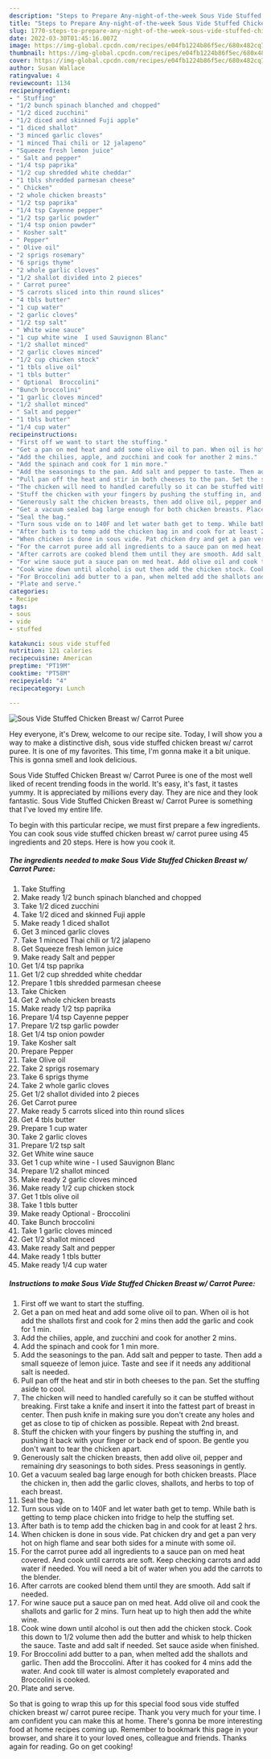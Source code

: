 ```yaml
---
description: "Steps to Prepare Any-night-of-the-week Sous Vide Stuffed Chicken Breast w/ Carrot Puree"
title: "Steps to Prepare Any-night-of-the-week Sous Vide Stuffed Chicken Breast w/ Carrot Puree"
slug: 1770-steps-to-prepare-any-night-of-the-week-sous-vide-stuffed-chicken-breast-w-carrot-puree
date: 2022-03-30T01:45:16.007Z
image: https://img-global.cpcdn.com/recipes/e04fb1224b86f5ec/680x482cq70/sous-vide-stuffed-chicken-breast-w-carrot-puree-recipe-main-photo.jpg
thumbnail: https://img-global.cpcdn.com/recipes/e04fb1224b86f5ec/680x482cq70/sous-vide-stuffed-chicken-breast-w-carrot-puree-recipe-main-photo.jpg
cover: https://img-global.cpcdn.com/recipes/e04fb1224b86f5ec/680x482cq70/sous-vide-stuffed-chicken-breast-w-carrot-puree-recipe-main-photo.jpg
author: Susan Wallace
ratingvalue: 4
reviewcount: 1134
recipeingredient:
- " Stuffing"
- "1/2 bunch spinach blanched and chopped"
- "1/2 diced zucchini"
- "1/2 diced and skinned Fuji apple"
- "1 diced shallot"
- "3 minced garlic cloves"
- "1 minced Thai chili or 12 jalapeno"
- "Squeeze fresh lemon juice"
- " Salt and pepper"
- "1/4 tsp paprika"
- "1/2 cup shredded white cheddar"
- "1 tbls shredded parmesan cheese"
- " Chicken"
- "2 whole chicken breasts"
- "1/2 tsp paprika"
- "1/4 tsp Cayenne pepper"
- "1/2 tsp garlic powder"
- "1/4 tsp onion powder"
- " Kosher salt"
- " Pepper"
- " Olive oil"
- "2 sprigs rosemary"
- "6 sprigs thyme"
- "2 whole garlic cloves"
- "1/2 shallot divided into 2 pieces"
- " Carrot puree"
- "5 carrots sliced into thin round slices"
- "4 tbls butter"
- "1 cup water"
- "2 garlic cloves"
- "1/2 tsp salt"
- " White wine sauce"
- "1 cup white wine  I used Sauvignon Blanc"
- "1/2 shallot minced"
- "2 garlic cloves minced"
- "1/2 cup chicken stock"
- "1 tbls olive oil"
- "1 tbls butter"
- " Optional  Broccolini"
- "Bunch broccolini"
- "1 garlic cloves minced"
- "1/2 shallot minced"
- " Salt and pepper"
- "1 tbls butter"
- "1/4 cup water"
recipeinstructions:
- "First off we want to start the stuffing."
- "Get a pan on med heat and add some olive oil to pan. When oil is hot add the shallots first and cook for 2 mins then add the garlic and cook for 1 min."
- "Add the chilies, apple, and zucchini and cook for another 2 mins."
- "Add the spinach and cook for 1 min more."
- "Add the seasonings to the pan. Add salt and pepper to taste. Then add a small squeeze of lemon juice. Taste and see if it needs any additional salt is needed."
- "Pull pan off the heat and stir in both cheeses to the pan. Set the stuffing aside to cool."
- "The chicken will need to handled carefully so it can be stuffed without breaking. First take a knife and insert it into the fattest part of breast in center. Then push knife in making sure you don't create any holes and get as close to tip of chicken as possible. Repeat with 2nd breast."
- "Stuff the chicken with your fingers by pushing the stuffing in, and pushing it back with your finger or back end of spoon. Be gentle you don't want to tear the chicken apart."
- "Generously salt the chicken breasts, then add olive oil, pepper and remaining dry seasonings to both sides. Press seasonings in gently."
- "Get a vacuum sealed bag large enough for both chicken breasts. Place the chicken in, then add the garlic cloves, shallots, and herbs to top of each breast."
- "Seal the bag."
- "Turn sous vide on to 140F and let water bath get to temp. While bath is getting to temp place chicken into fridge to help the stuffing set."
- "After bath is to temp add the chicken bag in and cook for at least 2 hrs."
- "When chicken is done in sous vide. Pat chicken dry and get a pan very hot on high flame and sear both sides for a minute with some oil."
- "For the carrot puree add all ingredients to a sauce pan on med heat covered. And cook until carrots are soft. Keep checking carrots and add water if needed. You will need a bit of water when you add the carrots to the blender."
- "After carrots are cooked blend them until they are smooth. Add salt if needed."
- "For wine sauce put a sauce pan on med heat. Add olive oil and cook the shallots and garlic for 2 mins. Turn heat up to high then add the white wine."
- "Cook wine down until alcohol is out then add the chicken stock. Cook this down to 1/2 volume then add the butter and whisk to help thicken the sauce. Taste and add salt if needed. Set sauce aside when finished."
- "For Broccolini add butter to a pan, when melted add the shallots and garlic. Then add the Broccolini. After it has cooked for 4 mins add the water. And cook till water is almost completely evaporated and Broccolini is cooked."
- "Plate and serve."
categories:
- Recipe
tags:
- sous
- vide
- stuffed

katakunci: sous vide stuffed 
nutrition: 121 calories
recipecuisine: American
preptime: "PT19M"
cooktime: "PT58M"
recipeyield: "4"
recipecategory: Lunch

---
```



![Sous Vide Stuffed Chicken Breast w/ Carrot Puree](https://img-global.cpcdn.com/recipes/e04fb1224b86f5ec/680x482cq70/sous-vide-stuffed-chicken-breast-w-carrot-puree-recipe-main-photo.jpg)

Hey everyone, it's Drew, welcome to our recipe site. Today, I will show you a way to make a distinctive dish, sous vide stuffed chicken breast w/ carrot puree. It is one of my favorites. This time, I'm gonna make it a bit unique. This is gonna smell and look delicious.



Sous Vide Stuffed Chicken Breast w/ Carrot Puree is one of the most well liked of recent trending foods in the world. It's easy, it's fast, it tastes yummy. It is appreciated by millions every day. They are nice and they look fantastic. Sous Vide Stuffed Chicken Breast w/ Carrot Puree is something that I've loved my entire life.


To begin with this particular recipe, we must first prepare a few ingredients. You can cook sous vide stuffed chicken breast w/ carrot puree using 45 ingredients and 20 steps. Here is how you cook it.

<!--inarticleads1-->

##### The ingredients needed to make Sous Vide Stuffed Chicken Breast w/ Carrot Puree:

1. Take  Stuffing
1. Make ready 1/2 bunch spinach blanched and chopped
1. Take 1/2 diced zucchini
1. Take 1/2 diced and skinned Fuji apple
1. Make ready 1 diced shallot
1. Get 3 minced garlic cloves
1. Take 1 minced Thai chili or 1/2 jalapeno
1. Get Squeeze fresh lemon juice
1. Make ready  Salt and pepper
1. Get 1/4 tsp paprika
1. Get 1/2 cup shredded white cheddar
1. Prepare 1 tbls shredded parmesan cheese
1. Take  Chicken
1. Get 2 whole chicken breasts
1. Make ready 1/2 tsp paprika
1. Prepare 1/4 tsp Cayenne pepper
1. Prepare 1/2 tsp garlic powder
1. Get 1/4 tsp onion powder
1. Take  Kosher salt
1. Prepare  Pepper
1. Take  Olive oil
1. Take 2 sprigs rosemary
1. Take 6 sprigs thyme
1. Take 2 whole garlic cloves
1. Get 1/2 shallot divided into 2 pieces
1. Get  Carrot puree
1. Make ready 5 carrots sliced into thin round slices
1. Get 4 tbls butter
1. Prepare 1 cup water
1. Take 2 garlic cloves
1. Prepare 1/2 tsp salt
1. Get  White wine sauce
1. Get 1 cup white wine - I used Sauvignon Blanc
1. Prepare 1/2 shallot minced
1. Make ready 2 garlic cloves minced
1. Make ready 1/2 cup chicken stock
1. Get 1 tbls olive oil
1. Take 1 tbls butter
1. Make ready  Optional - Broccolini
1. Take Bunch broccolini
1. Take 1 garlic cloves minced
1. Get 1/2 shallot minced
1. Make ready  Salt and pepper
1. Make ready 1 tbls butter
1. Make ready 1/4 cup water




<!--inarticleads2-->

##### Instructions to make Sous Vide Stuffed Chicken Breast w/ Carrot Puree:

1. First off we want to start the stuffing.
1. Get a pan on med heat and add some olive oil to pan. When oil is hot add the shallots first and cook for 2 mins then add the garlic and cook for 1 min.
1. Add the chilies, apple, and zucchini and cook for another 2 mins.
1. Add the spinach and cook for 1 min more.
1. Add the seasonings to the pan. Add salt and pepper to taste. Then add a small squeeze of lemon juice. Taste and see if it needs any additional salt is needed.
1. Pull pan off the heat and stir in both cheeses to the pan. Set the stuffing aside to cool.
1. The chicken will need to handled carefully so it can be stuffed without breaking. First take a knife and insert it into the fattest part of breast in center. Then push knife in making sure you don't create any holes and get as close to tip of chicken as possible. Repeat with 2nd breast.
1. Stuff the chicken with your fingers by pushing the stuffing in, and pushing it back with your finger or back end of spoon. Be gentle you don't want to tear the chicken apart.
1. Generously salt the chicken breasts, then add olive oil, pepper and remaining dry seasonings to both sides. Press seasonings in gently.
1. Get a vacuum sealed bag large enough for both chicken breasts. Place the chicken in, then add the garlic cloves, shallots, and herbs to top of each breast.
1. Seal the bag.
1. Turn sous vide on to 140F and let water bath get to temp. While bath is getting to temp place chicken into fridge to help the stuffing set.
1. After bath is to temp add the chicken bag in and cook for at least 2 hrs.
1. When chicken is done in sous vide. Pat chicken dry and get a pan very hot on high flame and sear both sides for a minute with some oil.
1. For the carrot puree add all ingredients to a sauce pan on med heat covered. And cook until carrots are soft. Keep checking carrots and add water if needed. You will need a bit of water when you add the carrots to the blender.
1. After carrots are cooked blend them until they are smooth. Add salt if needed.
1. For wine sauce put a sauce pan on med heat. Add olive oil and cook the shallots and garlic for 2 mins. Turn heat up to high then add the white wine.
1. Cook wine down until alcohol is out then add the chicken stock. Cook this down to 1/2 volume then add the butter and whisk to help thicken the sauce. Taste and add salt if needed. Set sauce aside when finished.
1. For Broccolini add butter to a pan, when melted add the shallots and garlic. Then add the Broccolini. After it has cooked for 4 mins add the water. And cook till water is almost completely evaporated and Broccolini is cooked.
1. Plate and serve.




So that is going to wrap this up for this special food sous vide stuffed chicken breast w/ carrot puree recipe. Thank you very much for your time. I am confident you can make this at home. There's gonna be more interesting food at home recipes coming up. Remember to bookmark this page in your browser, and share it to your loved ones, colleague and friends. Thanks again for reading. Go on get cooking!
